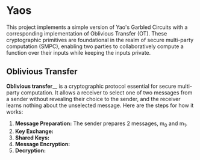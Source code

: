 # Yaos

This project implements a simple version of Yao's Garbled Circuits with a corresponding implementation of Oblivious Transfer (OT). These cryptographic primitives are foundational in the realm of secure multi-party computation (SMPC), enabling two parties to collaboratively compute a function over their inputs while keeping the inputs private.

## Oblivious Transfer
**Oblivious transfer**__ is a cryptographic protocol essential for secure multi-party computation. It allows a receiver to select one of two messages from a sender without revealing their choice to the sender, and the receiver learns nothing about the unselected message. Here are the steps for how it works:

1. **Message Preparation:** The sender prepares 2 messages, m<sub>0</sub> and m<sub>1</sub>.
2. **Key Exchange:**
3. **Shared Keys:**
4. **Message Encryption:**
5. **Decryption:**
